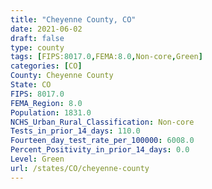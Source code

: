 ```yaml
---
title: "Cheyenne County, CO"
date: 2021-06-02
draft: false
type: county
tags: [FIPS:8017.0,FEMA:8.0,Non-core,Green]
categories: [CO]
County: Cheyenne County
State: CO
FIPS: 8017.0
FEMA_Region: 8.0
Population: 1831.0
NCHS_Urban_Rural_Classification: Non-core
Tests_in_prior_14_days: 110.0
Fourteen_day_test_rate_per_100000: 6008.0
Percent_Positivity_in_prior_14_days: 0.0
Level: Green
url: /states/CO/cheyenne-county
---
```



